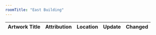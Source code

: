 ```yaml
---
roomTitle: "East Building"
---
```


<table
  id="arttable"
  data-toggle="table"
  data-url="https://jacobmgreer.github.io/Same-Old-Same-Old/art_change.json"
  data-pagination="true"
  data-search="true">
	<thead>
		<tr>
			<th data-field="title" scope="col">Artwork Title</th>
			<th data-field="attribution" scope="col" data-filter-control="input">Attribution</th>
			<th data-field="roomTitle" scope="col" data-filter-control="select">Location</th>
			<th data-field="Status" scope="col" data-filter-control="select">Update</th>
			<th data-field="datechange" scope="col">Changed</th>
		</tr>
	</thead>
</table>
